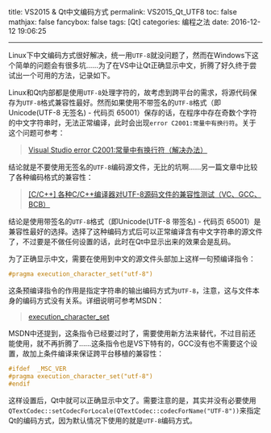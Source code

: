 title: VS2015 & Qt中文编码方式
permalink: VS2015_Qt_UTF8
toc: false
mathjax: false
fancybox: false
tags: [Qt]
categories: 编程之法
date: 2016-12-12 19:06:25

---

Linux下中文编码方式很好解决，统一用`UTF-8`就没问题了，然而在Windows下这个简单的问题会有很多坑……为了在VS中让Qt正确显示中文，折腾了好久终于尝试出一个可用的方法，记录如下。

<!--more-->

Linux和Qt内部都是使用`UTF-8`处理字符的，故考虑到跨平台的需求，将源代码保存为`UTF-8`格式兼容性最好。然而如果使用不带签名的`UTF-8`格式（即Unicode(UTF-8 无签名) - 代码页 65001）保存的话，在程序中存在奇数个字符的中文字符串时，无法正常编译，此时会出现`error C2001:常量中有换行符`。关于这个问题可参考：

> [Visual Studio error C2001:常量中有换行符（解决办法）](http://www.cnblogs.com/kuliuheng/p/3397796.html)

结论就是不要使用无签名的`UTF-8`编码源文件，无比的坑啊……另一篇文章中比较了各种编码格式的兼容性：

> [[C/C++] 各种C/C++编译器对UTF-8源码文件的兼容性测试（VC、GCC、BCB）](http://www.cnblogs.com/zyl910/archive/2012/07/26/cfile_utf8.html)

结论是使用带签名的`UTF-8`格式（即Unicode(UTF-8 带签名) - 代码页 65001）是兼容性最好的选择。选择了这种编码方式后可以正常编译含有中文字符串的源文件了，不过要是不做任何设置的话，此时在Qt中显示出来的效果会是乱码。

为了正确显示中文，需要在使用到中文的源文件头部加上这样一句预编译指令：

``` cpp
#pragma execution_character_set("utf-8")
```

这条预编译指令的作用是指定字符串的输出编码方式为`UTF-8`，注意，这与文件本身的编码方式没有关系。详细说明可参考MSDN：

> [execution_character_set](https://msdn.microsoft.com/en-us/library/mt708823.aspx)

MSDN中还提到，这条指令已经要过时了，需要使用新方法来替代，不过目前还能使用，就不再折腾了……这条指令也是VS下特有的，GCC没有也不需要这个设置，故加上条件编译来保证跨平台移植的兼容性：

``` cpp
#ifdef  _MSC_VER
#pragma execution_character_set("utf-8")
#endif
```

这样设置后，Qt中就可以正确显示中文了。需要注意的是，其实并没有必要使用`QTextCodec::setCodecForLocale(QTextCodec::codecForName("UTF-8"))`来指定Qt的编码方式，因为默认情况下使用的就是`UTF-8`编码方式。

